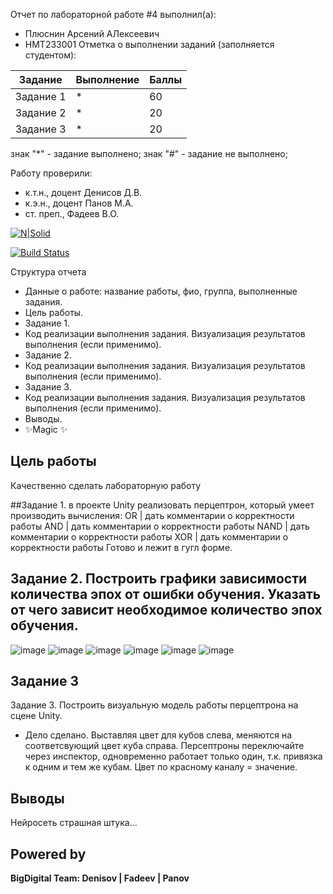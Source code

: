 Отчет по лабораторной работе #4 выполнил(а):
- Плюснин Арсений АЛексеевич
- НМТ233001
Отметка о выполнении заданий (заполняется студентом):

| Задание | Выполнение | Баллы |
| ------ | ------ | ------ |
| Задание 1 | * | 60 |
| Задание 2 | * | 20 |
| Задание 3 | * | 20 |

знак "*" - задание выполнено; знак "#" - задание не выполнено;

Работу проверили:
- к.т.н., доцент Денисов Д.В.
- к.э.н., доцент Панов М.А.
- ст. преп., Фадеев В.О.

[![N|Solid](https://cldup.com/dTxpPi9lDf.thumb.png)](https://nodesource.com/products/nsolid)

[![Build Status](https://travis-ci.org/joemccann/dillinger.svg?branch=master)](https://travis-ci.org/joemccann/dillinger)

Структура отчета

- Данные о работе: название работы, фио, группа, выполненные задания.
- Цель работы.
- Задание 1.
- Код реализации выполнения задания. Визуализация результатов выполнения (если применимо).
- Задание 2.
- Код реализации выполнения задания. Визуализация результатов выполнения (если применимо).
- Задание 3.
- Код реализации выполнения задания. Визуализация результатов выполнения (если применимо).
- Выводы.
- ✨Magic ✨

## Цель работы
Качественно сделать лабораторную работу

##Задание 1. в проекте Unity реализовать перцептрон, который умеет производить вычисления:
OR | дать комментарии о корректности работы
AND | дать комментарии о корректности работы
NAND | дать комментарии о корректности работы
XOR | дать комментарии о корректности работы
Готово и лежит в гугл форме.

## Задание 2. Построить графики зависимости количества эпох от ошибки  обучения. Указать от чего зависит необходимое количество эпох обучения.
![image](https://github.com/user-attachments/assets/d83b229c-7abf-488e-bf76-018492037593)
![image](https://github.com/user-attachments/assets/9c2bc4e5-7f36-4eaf-b7f7-0ec9710aff47)
![image](https://github.com/user-attachments/assets/c35011a7-5d89-4006-91da-ce78ba651d23)
![image](https://github.com/user-attachments/assets/381def18-4540-4fa3-b2c1-13cf96ce0758)
![image](https://github.com/user-attachments/assets/b63a712a-43c6-478b-8a45-92b20bb502fe)
![image](https://github.com/user-attachments/assets/65fc2b9e-90e1-49b8-a8f8-c1a2cfa8681b)





## Задание 3
Задание 3. Построить визуальную модель работы перцептрона на сцене Unity.

- Дело сделано. Выставляя цвет для кубов слева, меняются на соответсвующий цвет куба справа. Персептроны переключайте через инспектор, одновременно работает только один, т.к. привязка
  к одним и тем же кубам. Цвет по красному каналу = значение.

## Выводы

Нейросеть страшная штука...

## Powered by

**BigDigital Team: Denisov | Fadeev | Panov**
